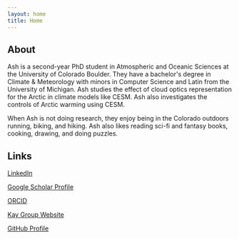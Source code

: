 ```yaml
---
layout: home
title: Home
---
```

## About

Ash is a second-year PhD student in Atmospheric and Oceanic Sciences at the University of Colorado Boulder. They have a bachelor's degree in Climate & Meteorology with minors in Computer Science and Latin from the University of Michigan. Ash studies the effect of cloud optics representation for the Arctic in climate models like CESM. Ash also investigates the controls of Arctic warming using CESM.

When Ash is not doing research, they enjoy being in the Colorado outdoors running, biking, and hiking. Ash also likes reading sci-fi and fantasy books, cooking, drawing, and doing puzzles.

## Links
[LinkedIn](https://www.linkedin.com/in/ashgilbertcuboulder/)

[Google Scholar Profile](https://scholar.google.com/citations?user=bmfeMbkAAAAJ&hl=en)

[ORCID](https://orcid.org/0000-0002-8415-364X)

[Kay Group Website](https://cires.colorado.edu/research/research-groups/jennifer-kay-group)

[GitHub Profile](https://github.com/GilbertCloud)


